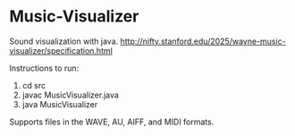# Music-Visualizer
Sound visualization with java.
http://nifty.stanford.edu/2025/wayne-music-visualizer/specification.html

Instructions to run:

1. cd src 
2. javac MusicVisualizer.java
3. java MusicVisualizer <filename> <number of groups>

Supports files in the WAVE, AU, AIFF, and MIDI formats.
